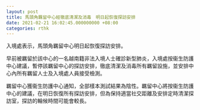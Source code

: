 ```yaml
---
layout: post
title: 馬頭角羈留中心經徹底清潔及消毒　明日起恢復探訪安排
date: 2021-02-21 16:02:45.000000000 +08:00
categories: rthk
---
```


入境處表示，馬頭角羈留中心明日起恢復探訪安排。

早前被羈留於該中心的一名越南籍非法入境人士確診新型肺炎，入境處按衞生防護中心建議，暫停該羈留中心的探訪安排，徹底清潔及消毒所有羈留設施，並安排中心內所有羈留人士及入境處人員接受檢測。

羈留中心獲衞生防護中心通知，全部樣本測試結果為陰性。羈留中心將按衞生防護中心的建議，在明日恢復所有探訪安排，但為保持適當社交距離及安排定時清潔探訪室，探訪的輪候時間可能會較長。
